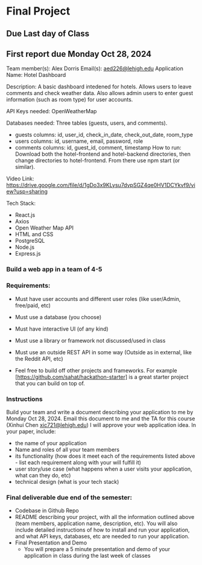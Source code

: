 # Final Project

## Due Last day of Class
## First report due Monday Oct 28, 2024

Team member(s): Alex Dorris
Email(s): aed226@lehigh.edu
Application Name: Hotel Dashboard

Description: A basic dashboard intedened for hotels. Allows users to leave comments and check weather data. Also allows admin users to enter guest information (such as room type) for user accounts.

API Keys needed: OpenWeatherMap

Databases needed: Three tables (guests, users, and comments).
* guests columns: id, user_id, check_in_date, check_out_date, room_type
* users columns: id, username, email, password, role
* comments columns: id, guest_id, comment, timestamp
How to run: Download both the hotel-frontend and hotel-backend directories, then change directories to hotel-frontend. From there use npm start (or similar).

Video Link: https://drive.google.com/file/d/1gDo3x9KLysu7dvpSGZ4qe0HV1DCYkvf9/view?usp=sharing

Tech Stack:
* React.js
* Axios
* Open Weather Map API
* HTML and CSS
* PostgreSQL
* Node.js
* Express.js


### Build a web app in a team of 4-5

### Requirements:
* Must have user accounts and different user roles (like user/Admin, free/paid, etc)
* Must use a database (you choose)
* Must have interactive UI (of any kind)
* Must use a library or framework not discussed/used in class
* Must use an outside REST API in some way (Outside as in external, like the Reddit API, etc)

* Feel free to build off other projects and frameworks. For example [https://github.com/sahat/hackathon-starter] is a great starter project that you can build on top of. 

### Instructions
Build your team and write a document describing your application to me by Monday Oct 28, 2024. Email this document to me and the TA for this course (Xinhui Chen xic721@lehigh.edu)  I will approve your web application idea. In your paper, include:
* the name of your application
* Name and roles of all your team members
* its functionality (how does it meet each of the requirements listed above - list each requirement along with your will fulfill it)
* user story/use case (what happens when a user visits your application, what can they do, etc)
* technical design (what is your tech stack)


### Final deliverable due end of the semester:
* Codebase in Github Repo
* README describing your project, with all the information outlined above (team members, application name, description, etc). You will also include detailed instructions of how to install and run your application, and what API keys, databases, etc are needed to run your application.
* Final Presentation and Demo
  * You will prepare a 5 minute presentation and demo of your application in class during the last week of classes
